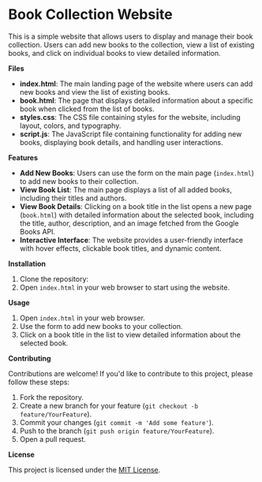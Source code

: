 # **Book Collection Website**

This is a simple website that allows users to display and manage their book collection. Users can add new books to the collection, view a list of existing books, and click on individual books to view detailed information.

**Files**

- **index.html**: The main landing page of the website where users can add new books and view the list of existing books.
- **book.html**: The page that displays detailed information about a specific book when clicked from the list of books.
- **styles.css**: The CSS file containing styles for the website, including layout, colors, and typography.
- **script.js**: The JavaScript file containing functionality for adding new books, displaying book details, and handling user interactions.

**Features**

- **Add New Books**: Users can use the form on the main page (`index.html`) to add new books to their collection.
- **View Book List**: The main page displays a list of all added books, including their titles and authors.
- **View Book Details**: Clicking on a book title in the list opens a new page (`book.html`) with detailed information about the selected book, including the title, author, description, and an image fetched from the Google Books API.
- **Interactive Interface**: The website provides a user-friendly interface with hover effects, clickable book titles, and dynamic content.

**Installation**

1. Clone the repository:
2. Open `index.html` in your web browser to start using the website.

**Usage**

1. Open `index.html` in your web browser.
2. Use the form to add new books to your collection.
3. Click on a book title in the list to view detailed information about the selected book.

**Contributing**

Contributions are welcome! If you'd like to contribute to this project, please follow these steps:

1. Fork the repository.
2. Create a new branch for your feature (`git checkout -b feature/YourFeature`).
3. Commit your changes (`git commit -m 'Add some feature'`).
4. Push to the branch (`git push origin feature/YourFeature`).
5. Open a pull request.

**License**

This project is licensed under the [MIT License](LICENSE).
